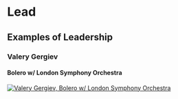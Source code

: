# Lead

## Examples of Leadership

### Valery Gergiev

#### Bolero w/ London Symphony Orchestra

[![Valery Gergiev, Bolero w/ London Symphony Orchestra](https://img.youtube.com/vi/GJVWEstu_lM/2.jpg)](https://www.youtube.com/watch?v=GJVWEstu_lM)
